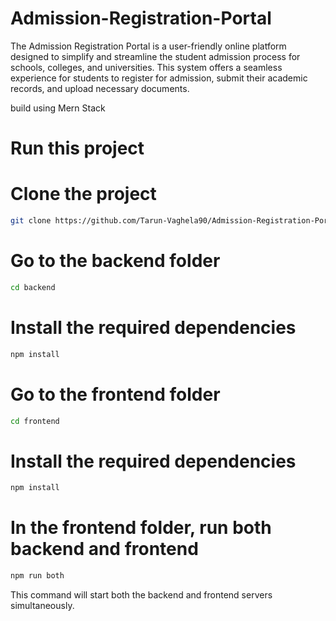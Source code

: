 # Admission-Registration-Portal
The Admission Registration Portal is a user-friendly online platform designed to simplify and streamline the student admission process for schools, colleges, and universities. This system offers a seamless experience for students to register for admission, submit their academic records, and upload necessary documents.

build using Mern Stack

# Run this project


# Clone the project

```bash
git clone https://github.com/Tarun-Vaghela90/Admission-Registration-Portal.git
```

# Go to the backend folder
```bash
cd backend
```

# Install the required dependencies
```bash
npm install
```

# Go to the frontend folder
```bash
cd frontend
```

# Install the required dependencies
```bash
npm install
```

# In the frontend folder, run both backend and frontend
```bash
npm run both
```

This command will start both the backend and frontend servers simultaneously.

